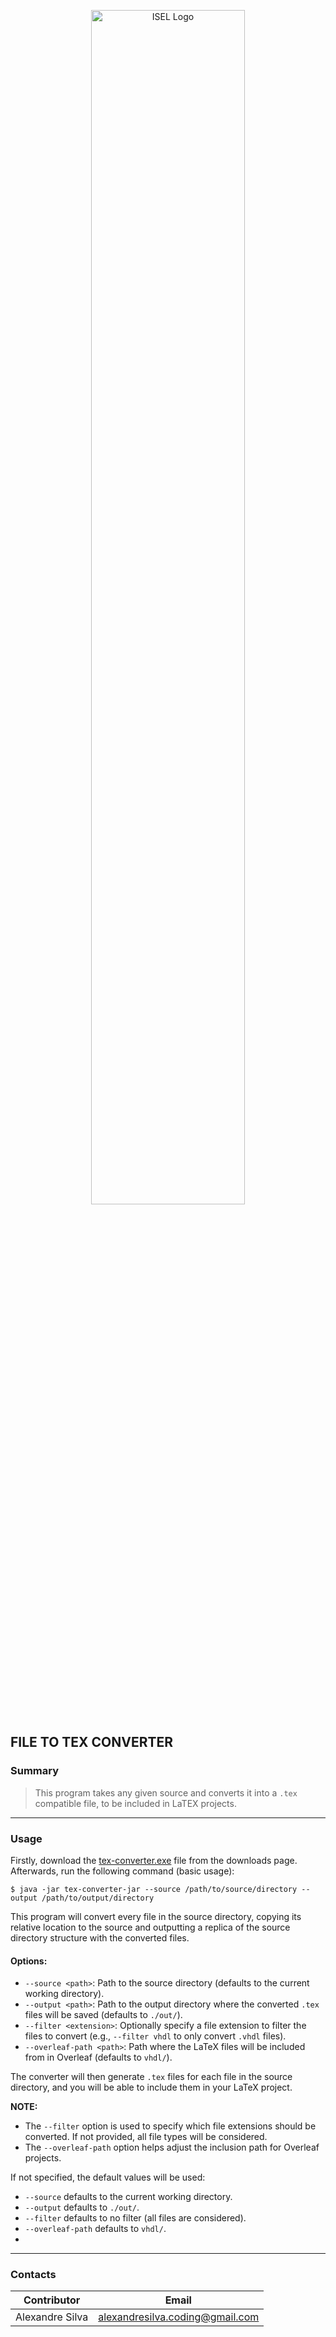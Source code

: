 <p align="center">
  <img src="https://www.isel.pt/sites/default/files/001_imagens_isel/Logotipos/logo_ISEL_principal_Branco.png" alt="ISEL Logo" width="70%">
</p>

## FILE TO TEX CONVERTER

### Summary
> This program takes any given source and converts it into a `.tex` compatible file, to be included in LaTEX projects.

---

### Usage
Firstly, download the [tex-converter.exe](https://github.com/ISEL-GT/TEX-CONVERTER/releases) file from the downloads page. Afterwards, run the following command (basic usage):

```
$ java -jar tex-converter-jar --source /path/to/source/directory --output /path/to/output/directory
```
This program will convert every file in the source directory, copying its relative location to the source and outputting a replica of the source directory structure with the converted files.

#### Options:

- `--source <path>`: Path to the source directory (defaults to the current working directory).
- `--output <path>`: Path to the output directory where the converted `.tex` files will be saved (defaults to `./out/`).
- `--filter <extension>`: Optionally specify a file extension to filter the files to convert (e.g., `--filter vhdl` to only convert `.vhdl` files).
- `--overleaf-path <path>`: Path where the LaTeX files will be included from in Overleaf (defaults to `vhdl/`).

The converter will then generate `.tex` files for each file in the source directory, and you will be able to include them in your LaTeX project.

**NOTE:** 
- The `--filter` option is used to specify which file extensions should be converted. If not provided, all file types will be considered.
- The `--overleaf-path` option helps adjust the inclusion path for Overleaf projects.

If not specified, the default values will be used:
- `--source` defaults to the current working directory.
- `--output` defaults to `./out/`.
- `--filter` defaults to no filter (all files are considered).
- `--overleaf-path` defaults to `vhdl/`.
- 
---

### Contacts

| Contributor        | Email                      |
|--------------------|----------------------------|
| Alexandre Silva    | alexandresilva.coding@gmail.com     |


